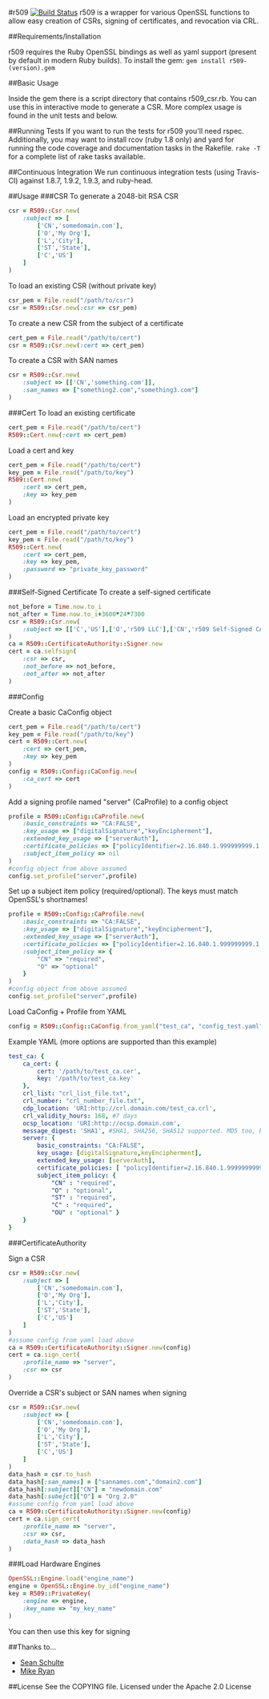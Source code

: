 #r509 [![Build Status](https://secure.travis-ci.org/reaperhulk/r509.png)](http://travis-ci.org/reaperhulk/r509)
r509 is a wrapper for various OpenSSL functions to allow easy creation of CSRs, signing of certificates, and revocation via CRL.

##Requirements/Installation

r509 requires the Ruby OpenSSL bindings as well as yaml support (present by default in modern Ruby builds).
To install the gem: ```gem install r509-(version).gem```

##Basic Usage

Inside the gem there is a script directory that contains r509\_csr.rb. You can use this in interactive mode to generate a CSR. More complex usage is found in the unit tests and below.

##Running Tests
If you want to run the tests for r509 you'll need rspec. Additionally, you may want to install rcov (ruby 1.8 only) and yard for running the code coverage and documentation tasks in the Rakefile. ```rake -T``` for a complete list of rake tasks available.

##Continuous Integration
We run continuous integration tests (using Travis-CI) against 1.8.7, 1.9.2, 1.9.3, and ruby-head.

##Usage
###CSR
To generate a 2048-bit RSA CSR

```ruby
csr = R509::Csr.new(
    :subject => [
        ['CN','somedomain.com'],
        ['O','My Org'],
        ['L','City'],
        ['ST','State'],
        ['C','US']
    ]
)
```

To load an existing CSR (without private key)

```ruby
csr_pem = File.read("/path/to/csr")
csr = R509::Csr.new(:csr => csr_pem)
```

To create a new CSR from the subject of a certificate

```ruby
cert_pem = File.read("/path/to/cert")
csr = R509::Csr.new(:cert => cert_pem)
```

To create a CSR with SAN names

```ruby
csr = R509::Csr.new(
    :subject => [['CN','something.com']],
    :san_names => ["something2.com","something3.com"]
)
```

###Cert
To load an existing certificate

```ruby
cert_pem = File.read("/path/to/cert")
R509::Cert.new(:cert => cert_pem)
```

Load a cert and key

```ruby
cert_pem = File.read("/path/to/cert")
key_pem = File.read("/path/to/key")
R509::Cert.new(
    :cert => cert_pem,
    :key => key_pem
)
```

Load an encrypted private key

```ruby
cert_pem = File.read("/path/to/cert")
key_pem = File.read("/path/to/key")
R509::Cert.new(
    :cert => cert_pem,
    :key => key_pem,
    :password => "private_key_password"
)
```

###Self-Signed Certificate
To create a self-signed certificate

```ruby
not_before = Time.now.to_i
not_after = Time.now.to_i+3600*24*7300
csr = R509::Csr.new(
    :subject => [['C','US'],['O','r509 LLC'],['CN','r509 Self-Signed CA Test']]
)
ca = R509::CertificateAuthority::Signer.new
cert = ca.selfsign(
    :csr => csr,
    :not_before => not_before,
    :not_after => not_after
)
```

###Config

Create a basic CaConfig object

```ruby
cert_pem = File.read("/path/to/cert")
key_pem = File.read("/path/to/key")
cert = R509::Cert.new(
    :cert => cert_pem,
    :key => key_pem
)
config = R509::Config::CaConfig.new(
    :ca_cert => cert
)
```

Add a signing profile named "server" (CaProfile) to a config object

```ruby
profile = R509::Config::CaProfile.new(
    :basic_constraints => "CA:FALSE",
    :key_usage => ["digitalSignature","keyEncipherment"],
    :extended_key_usage => ["serverAuth"],
    :certificate_policies => ["policyIdentifier=2.16.840.1.999999999.1.2.3.4.1", "CPS.1=http://example.com/cps"],
    :subject_item_policy => nil
)
#config object from above assumed
config.set_profile("server",profile)
```

Set up a subject item policy (required/optional). The keys must match OpenSSL's shortnames!

```ruby
profile = R509::Config::CaProfile.new(
    :basic_constraints => "CA:FALSE",
    :key_usage => ["digitalSignature","keyEncipherment"],
    :extended_key_usage => ["serverAuth"],
    :certificate_policies => ["policyIdentifier=2.16.840.1.999999999.1.2.3.4.1", "CPS.1=http://example.com/cps"],
    :subject_item_policy => {
        "CN" => "required",
        "O" => "optional"
    }
)
#config object from above assumed
config.set_profile("server",profile)
```

Load CaConfig + Profile from YAML

```ruby
config = R509::Config::CaConfig.from_yaml("test_ca", "config_test.yaml")
```

Example YAML (more options are supported than this example)

```yaml
test_ca: {
    ca_cert: {
        cert: '/path/to/test_ca.cer',
        key: '/path/to/test_ca.key'
    },
    crl_list: "crl_list_file.txt",
    crl_number: "crl_number_file.txt",
    cdp_location: 'URI:http://crl.domain.com/test_ca.crl',
    crl_validity_hours: 168, #7 days
    ocsp_location: 'URI:http://ocsp.domain.com',
    message_digest: 'SHA1', #SHA1, SHA256, SHA512 supported. MD5 too, but you really shouldn't use that unless you have a good reason
    server: {
        basic_constraints: "CA:FALSE",
        key_usage: [digitalSignature,keyEncipherment],
        extended_key_usage: [serverAuth],
        certificate_policies: [ "policyIdentifier=2.16.840.1.9999999999.1.2.3.4.1", "CPS.1=http://example.com/cps"],
        subject_item_policy: {
            "CN" : "required",
            "O" : "optional",
            "ST" : "required",
            "C" : "required",
            "OU" : "optional" }
    }
}
```

###CertificateAuthority

Sign a CSR

```ruby
csr = R509::Csr.new(
    :subject => [
        ['CN','somedomain.com'],
        ['O','My Org'],
        ['L','City'],
        ['ST','State'],
        ['C','US']
    ]
)
#assume config from yaml load above
ca = R509::CertificateAuthority::Signer.new(config)
cert = ca.sign_cert(
    :profile_name => "server",
    :csr => csr
)
```

Override a CSR's subject or SAN names when signing

```ruby
csr = R509::Csr.new(
    :subject => [
        ['CN','somedomain.com'],
        ['O','My Org'],
        ['L','City'],
        ['ST','State'],
        ['C','US']
    ]
)
data_hash = csr.to_hash
data_hash[:san_names] = ["sannames.com","domain2.com"]
data_hash[:subject]["CN"] = "newdomain.com"
data_hash[:subejct]["O"] = "Org 2.0"
#assume config from yaml load above
ca = R509::CertificateAuthority::Signer.new(config)
cert = ca.sign_cert(
    :profile_name => "server",
    :csr => csr,
    :data_hash => data_hash
)
```

###Load Hardware Engines

```ruby
OpenSSL::Engine.load("engine_name")
engine = OpenSSL::Engine.by_id("engine_name")
key = R509::PrivateKey(
    :engine => engine,
    :key_name => "my_key_name"
)
```

You can then use this key for signing

##Thanks to...
* [Sean Schulte](https://github.com/sirsean)
* [Mike Ryan](https://github.com/justfalter)

##License
See the COPYING file. Licensed under the Apache 2.0 License
